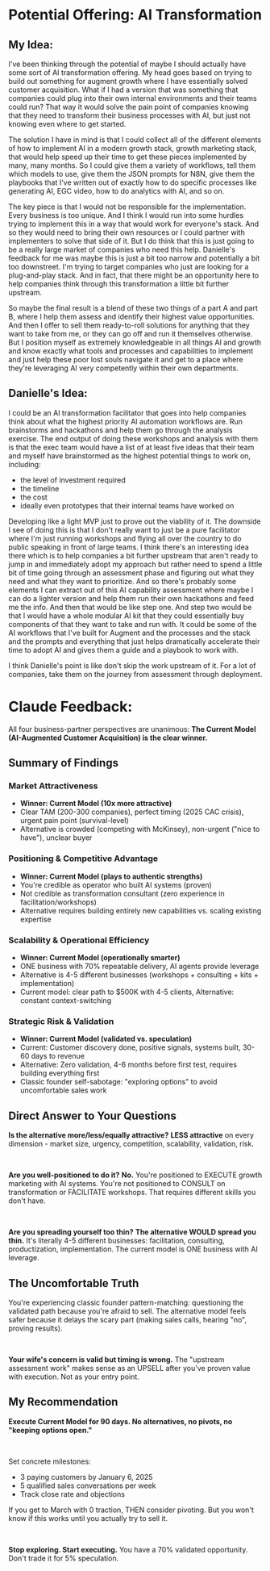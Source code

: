 # Potential Offering: AI Transformation

## My Idea:
I've been thinking through the potential of maybe I should actually have some sort of AI transformation offering. My head goes based on trying to build out something for augment growth where I have essentially solved customer acquisition. What if I had a version that was something that companies could plug into their own internal environments and their teams could run? That way it would solve the pain point of companies knowing that they need to transform their business processes with AI, but just not knowing even where to get started. 

The solution I have in mind is that I could collect all of the different elements of how to implement AI in a modern growth stack, growth marketing stack, that would help speed up their time to get these pieces implemented by many, many months. So I could give them a variety of workflows, tell them which models to use, give them the JSON prompts for N8N, give them the playbooks that I've written out of exactly how to do specific processes like generating AI, EGC video, how to do analytics with AI, and so on. 

The key piece is that I would not be responsible for the implementation. Every business is too unique. And I think I would run into some hurdles trying to implement this in a way that would work for everyone's stack. And so they would need to bring their own resources or I could partner with implementers to solve that side of it. But I do think that this is just going to be a really large market of companies who need this help. Danielle's feedback for me was maybe this is just a bit too narrow and potentially a bit too downstreet. I'm trying to target companies who just are looking for a plug-and-play stack. And in fact, that there might be an opportunity here to help companies think through this transformation a little bit further upstream. 

So maybe the final result is a blend of these two things of a part A and part B, where I help them assess and identify their highest value opportunities. And then I offer to sell them ready-to-roll solutions for anything that they want to take from me, or they can go off and run it themselves otherwise. But I position myself as extremely knowledgeable in all things AI and growth and know exactly what tools and processes and capabilities to implement and just help these poor lost souls navigate it and get to a place where they're leveraging AI very competently within their own departments.

## Danielle's Idea:
I could be an AI transformation facilitator that goes into help companies think about what the highest priority AI automation workflows are. Run brainstorms and hackathons and help them go through the analysis exercise. The end output of doing these workshops and analysis with them is that the exec team would have a list of at least five ideas that their team and myself have brainstormed as the highest potential things to work on, including:

- the level of investment required
- the timeline
- the cost
- ideally even prototypes that their internal teams have worked on

Developing like a light MVP just to prove out the viability of it. The downside I see of doing this is that I don't really want to just be a pure facilitator where I'm just running workshops and flying all over the country to do public speaking in front of large teams. I think there's an interesting idea there which is to help companies a bit further upstream that aren't ready to jump in and immediately adopt my approach but rather need to spend a little bit of time going through an assessment phase and figuring out what they need and what they want to prioritize. And so there's probably some elements I can extract out of this AI capability assessment where maybe I can do a lighter version and help them run their own hackathons and feed me the info. And then that would be like step one. And step two would be that I would have a whole modular AI kit that they could essentially buy components of that they want to take and run with. It could be some of the AI workflows that I've built for Augment and the processes and the stack and the prompts and everything that just helps dramatically accelerate their time to adopt AI and gives them a guide and a playbook to work with. 

I think Danielle's point is like don't skip the work upstream of it. For a lot of companies, take them on the journey from assessment through deployment.

# Claude Feedback:

All four business-partner perspectives are unanimous: **The Current Model (AI-Augmented Customer Acquisition) is the clear winner.**

## Summary of Findings

### Market Attractiveness

- **Winner: Current Model (10x more attractive)**
- Clear TAM (200-300 companies), perfect timing (2025 CAC crisis), urgent pain point (survival-level)
- Alternative is crowded (competing with McKinsey), non-urgent ("nice to have"), unclear buyer

### Positioning & Competitive Advantage

- **Winner: Current Model (plays to authentic strengths)**
- You're credible as operator who built AI systems (proven)
- Not credible as transformation consultant (zero experience in facilitation/workshops)
- Alternative requires building entirely new capabilities vs. scaling existing expertise

### Scalability & Operational Efficiency

- **Winner: Current Model (operationally smarter)**
- ONE business with 70% repeatable delivery, AI agents provide leverage
- Alternative is 4-5 different businesses (workshops + consulting + kits + implementation)
- Current model: clear path to $500K with 4-5 clients, Alternative: constant context-switching

### Strategic Risk & Validation

- **Winner: Current Model (validated vs. speculation)**
- Current: Customer discovery done, positive signals, systems built, 30-60 days to revenue
- Alternative: Zero validation, 4-6 months before first test, requires building everything first
- Classic founder self-sabotage: "exploring options" to avoid uncomfortable sales work

## Direct Answer to Your Questions

**Is the alternative more/less/equally attractive?** **LESS attractive** on every dimension - market size, urgency, competition, scalability, validation, risk.

 

**Are you well-positioned to do it?** **No.** You're positioned to EXECUTE growth marketing with AI systems. You're not positioned to CONSULT on transformation or FACILITATE workshops. That requires different skills you don't have.

 

**Are you spreading yourself too thin?** **The alternative WOULD spread you thin.** It's literally 4-5 different businesses: facilitation, consulting, productization, implementation. The current model is ONE business with AI leverage.

## The Uncomfortable Truth

You're experiencing classic founder pattern-matching: questioning the validated path because you're afraid to sell. The alternative model feels safer because it delays the scary part (making sales calls, hearing "no", proving results).

 

**Your wife's concern is valid but timing is wrong.** The "upstream assessment work" makes sense as an UPSELL after you've proven value with execution. Not as your entry point.

## My Recommendation

**Execute Current Model for 90 days. No alternatives, no pivots, no "keeping options open."**

 

Set concrete milestones:

- 3 paying customers by January 6, 2025
- 5 qualified sales conversations per week
- Track close rate and objections

If you get to March with 0 traction, THEN consider pivoting. But you won't know if this works until you actually try to sell it.

 

**Stop exploring. Start executing.** You have a 70% validated opportunity. Don't trade it for 5% speculation.